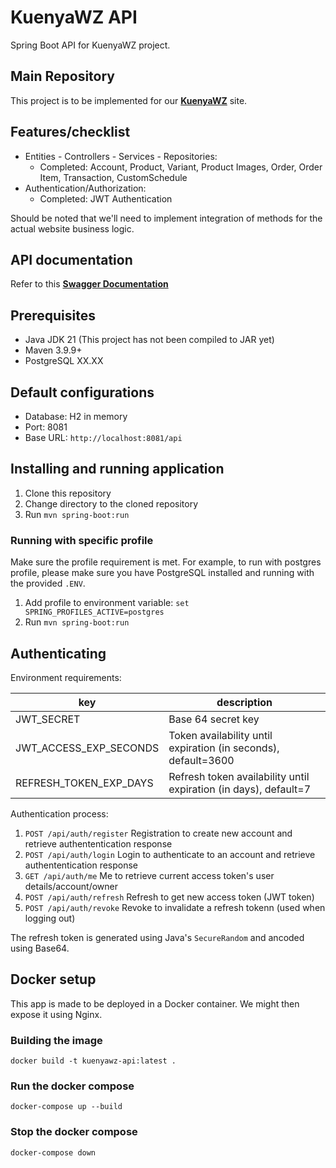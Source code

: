 # KuenyaWZ API

Spring Boot API for KuenyaWZ project.

## Main Repository

This project is to be implemented for our **[KuenyaWZ](https://github.com/vianneynara/kuenyawz)** site.

## Features/checklist

- Entities - Controllers - Services - Repositories:
  - Completed: Account, Product, Variant, Product Images, Order, Order Item, Transaction, CustomSchedule
- Authentication/Authorization:
  - Completed: JWT Authentication

Should be noted that we'll need to implement integration of methods
for the actual website business logic.

## API documentation

Refer to this **[Swagger Documentation](https://app.swaggerhub.com/apis/Nara-ff7/kuenyawz-api/1.0.0#/)**

## Prerequisites

- Java JDK 21 (This project has not been compiled to JAR yet)
- Maven 3.9.9+
- PostgreSQL XX.XX

## Default configurations

- Database: H2 in memory
- Port: 8081
- Base URL: `http://localhost:8081/api`

## Installing and running application

1. Clone this repository
2. Change directory to the cloned repository
3. Run `mvn spring-boot:run`

### Running with specific profile

Make sure the profile requirement is met. For example, to run with postgres profile,
please make sure you have PostgreSQL installed and running with the provided `.ENV`.

1. Add profile to environment variable: `set SPRING_PROFILES_ACTIVE=postgres`
2. Run `mvn spring-boot:run`

## Authenticating

Environment requirements:

| key                    | description                                                      |
|------------------------|------------------------------------------------------------------|
| JWT_SECRET             | Base 64 secret key                                               |
| JWT_ACCESS_EXP_SECONDS | Token availability until expiration (in seconds), default=3600   |
| REFRESH_TOKEN_EXP_DAYS | Refresh token availability until expiration (in days), default=7 |

Authentication process:

1. `POST /api/auth/register` Registration to create new account and retrieve authententication response
2. `POST /api/auth/login` Login to authenticate to an account and retrieve authententication response
3. `GET /api/auth/me` Me to retrieve current access token's user details/account/owner
4. `POST /api/auth/refresh` Refresh to get new access token (JWT token)
5. `POST /api/auth/revoke` Revoke to invalidate a refresh tokenn (used when logging out)

The refresh token is generated using Java's `SecureRandom` and ancoded using Base64.

## Docker setup

This app is made to be deployed in a Docker container. We might then expose it using Nginx.

### Building the image

```shell
docker build -t kuenyawz-api:latest .
```

### Run the docker compose

```shell
docker-compose up --build
```

### Stop the docker compose

```shell
docker-compose down
```